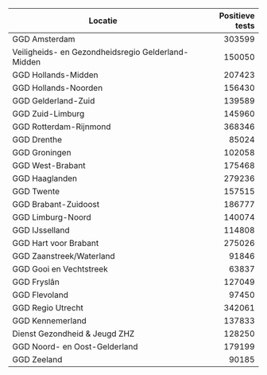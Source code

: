 | Locatie | Positieve tests |
|---------|----------------:|
| GGD Amsterdam                            | 303599 |
| Veiligheids- en Gezondheidsregio Gelderland-Midden | 150050 |
| GGD Hollands-Midden                      | 207423 |
| GGD Hollands-Noorden                     | 156430 |
| GGD Gelderland-Zuid                      | 139589 |
| GGD Zuid-Limburg                         | 145960 |
| GGD Rotterdam-Rijnmond                   | 368346 |
| GGD Drenthe                              | 85024 |
| GGD Groningen                            | 102058 |
| GGD West-Brabant                         | 175468 |
| GGD Haaglanden                           | 279236 |
| GGD Twente                               | 157515 |
| GGD Brabant-Zuidoost                     | 186777 |
| GGD Limburg-Noord                        | 140074 |
| GGD IJsselland                           | 114808 |
| GGD Hart voor Brabant                    | 275026 |
| GGD Zaanstreek/Waterland                 | 91846 |
| GGD Gooi en Vechtstreek                  | 63837 |
| GGD Fryslân                              | 127049 |
| GGD Flevoland                            | 97450 |
| GGD Regio Utrecht                        | 342061 |
| GGD Kennemerland                         | 137833 |
| Dienst Gezondheid & Jeugd ZHZ            | 128250 |
| GGD Noord- en Oost-Gelderland            | 179199 |
| GGD Zeeland                              | 90185 |
